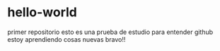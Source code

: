 # hello-world
primer repositorio
esto es una prueba de estudio para entender github
estoy aprendiendo cosas nuevas
bravo!!
